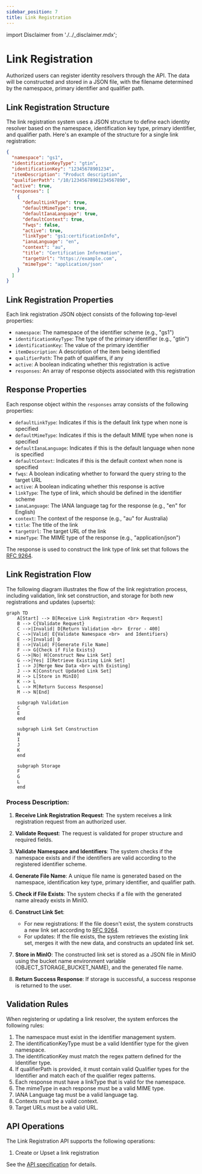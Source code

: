 ```yaml
---
sidebar_position: 7
title: Link Registration
---
```


import Disclaimer from './../\_disclaimer.mdx';

<Disclaimer />

# Link Registration

Authorized users can register identity resolvers through the API. The data will be constructed and stored in a JSON file, with the filename determined by the namespace, primary identifier and qualifier path.

## Link Registration Structure

The link registration system uses a JSON structure to define each identity resolver based on the namespace, identification key type, primary identifier, and qualifier path. Here's an example of the structure for a single link registration:

```json
{
  "namespace": "gs1",
  "identificationKeyType": "gtin",
  "identificationKey": "12345678901234",
  "itemDescription": "Product description",
  "qualifierPath": "/10/12345678901234567890",
  "active": true,
  "responses": [
    {
      "defaultLinkType": true,
      "defaultMimeType": true,
      "defaultIanaLanguage": true,
      "defaultContext": true,
      "fwqs": false,
      "active": true,
      "linkType": "gs1:certificationInfo",
      "ianaLanguage": "en",
      "context": "au",
      "title": "Certification Information",
      "targetUrl": "https://example.com",
      "mimeType": "application/json"
    }
  ]
}
```

## Link Registration Properties

Each link registration JSON object consists of the following top-level properties:

- `namespace`: The namespace of the identifier scheme (e.g., "gs1")
- `identificationKeyType`: The type of the primary identifier (e.g., "gtin")
- `identificationKey`: The value of the primary identifier
- `itemDescription`: A description of the item being identified
- `qualifierPath`: The path of qualifiers, if any
- `active`: A boolean indicating whether this registration is active
- `responses`: An array of response objects associated with this registration

## Response Properties

Each response object within the `responses` array consists of the following properties:

- `defaultLinkType`: Indicates if this is the default link type when none is specified
- `defaultMimeType`: Indicates if this is the default MIME type when none is specified
- `defaultIanaLanguage`: Indicates if this is the default language when none is specified
- `defaultContext`: Indicates if this is the default context when none is specified
- `fwqs`: A boolean indicating whether to forward the query string to the target URL
- `active`: A boolean indicating whether this response is active
- `linkType`: The type of link, which should be defined in the identifier scheme
- `ianaLanguage`: The IANA language tag for the response (e.g., "en" for English)
- `context`: The context of the response (e.g., "au" for Australia)
- `title`: The title of the link
- `targetUrl`: The target URL of the link
- `mimeType`: The MIME type of the response (e.g., "application/json")

The response is used to construct the link type of link set that follows the [RFC 9264](https://datatracker.ietf.org/doc/html/rfc9264).

## Link Registration Flow

The following diagram illustrates the flow of the link registration process, including validation, link set construction, and storage for both new registrations and updates (upserts):

```mermaid
graph TD
    A[Start] --> B[Receive Link Registration <br> Request]
    B --> C{Validate Request}
    C -->|Invalid| D[Return Validation <br>  Error - 400]
    C -->|Valid| E{Validate Namespace <br>  and Identifiers}
    E -->|Invalid| D
    E -->|Valid| F[Generate File Name]
    F --> G{Check if File Exists}
    G -->|No| H[Construct New Link Set]
    G -->|Yes| I[Retrieve Existing Link Set]
    I --> J[Merge New Data <br> with Existing]
    J --> K[Construct Updated Link Set]
    H --> L[Store in MinIO]
    K --> L
    L --> M[Return Success Response]
    M --> N[End]

    subgraph Validation
    C
    E
    end

    subgraph Link Set Construction
    H
    I
    J
    K
    end

    subgraph Storage
    F
    G
    L
    end
```

### Process Description:

1. **Receive Link Registration Request**: The system receives a link registration request from an authorized user.

2. **Validate Request**: The request is validated for proper structure and required fields.

3. **Validate Namespace and Identifiers**: The system checks if the namespace exists and if the identifiers are valid according to the registered identifier scheme.

4. **Generate File Name**: A unique file name is generated based on the namespace, identification key type, primary identifier, and qualifier path.

5. **Check if File Exists**: The system checks if a file with the generated name already exists in MinIO.

6. **Construct Link Set**:

   - For new registrations: If the file doesn't exist, the system constructs a new link set according to [RFC 9264](https://datatracker.ietf.org/doc/html/rfc9264).
   - For updates: If the file exists, the system retrieves the existing link set, merges it with the new data, and constructs an updated link set.

7. **Store in MinIO**: The constructed link set is stored as a JSON file in MinIO using the bucket name environment variable (OBJECT_STORAGE_BUCKET_NAME), and the generated file name.

8. **Return Success Response**: If storage is successful, a success response is returned to the user.

## Validation Rules

When registering or updating a link resolver, the system enforces the following rules:

1. The namespace must exist in the identifier management system.
2. The identificationKeyType must be a valid Identifier type for the given namespace.
3. The identificationKey must match the regex pattern defined for the Identifier type.
4. If qualifierPath is provided, it must contain valid Qualifier types for the Identifier and match each of the qualifier regex patterns.
5. Each response must have a linkType that is valid for the namespace.
6. The mimeType in each response must be a valid MIME type.
7. IANA Language tag must be a valid language tag.
8. Contexts must be a valid context.
9. Target URLs must be a valid URL.

## API Operations

The Link Registration API supports the following operations:

1. Create or Upset a link registration

See the [API specification](http://localhost:3000/api-docs#/Link%20Registration) for details.
